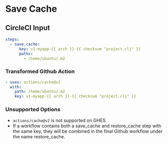 # Save Cache

## CircleCI Input

```yaml
steps:
  - save_cache:
      key: v1-myapp-{{ arch }}-{{ checksum "project.clj" }}
      paths:
        - /home/ubuntu/.m2
```

### Transformed Github Action

```yaml
- uses: actions/cache@v2
  with:
    path: /home/ubuntu/.m2
    key: v1-myapp-{{ arch }}-{{ checksum "project.clj" }}
```

### Unsupported Options

- `actions/cache@v2` is not supported on GHES
- If a workflow contains both a save_cache and restore_cache step with the same key, they will be combined in the final Github workflow under the name restore_cache.
